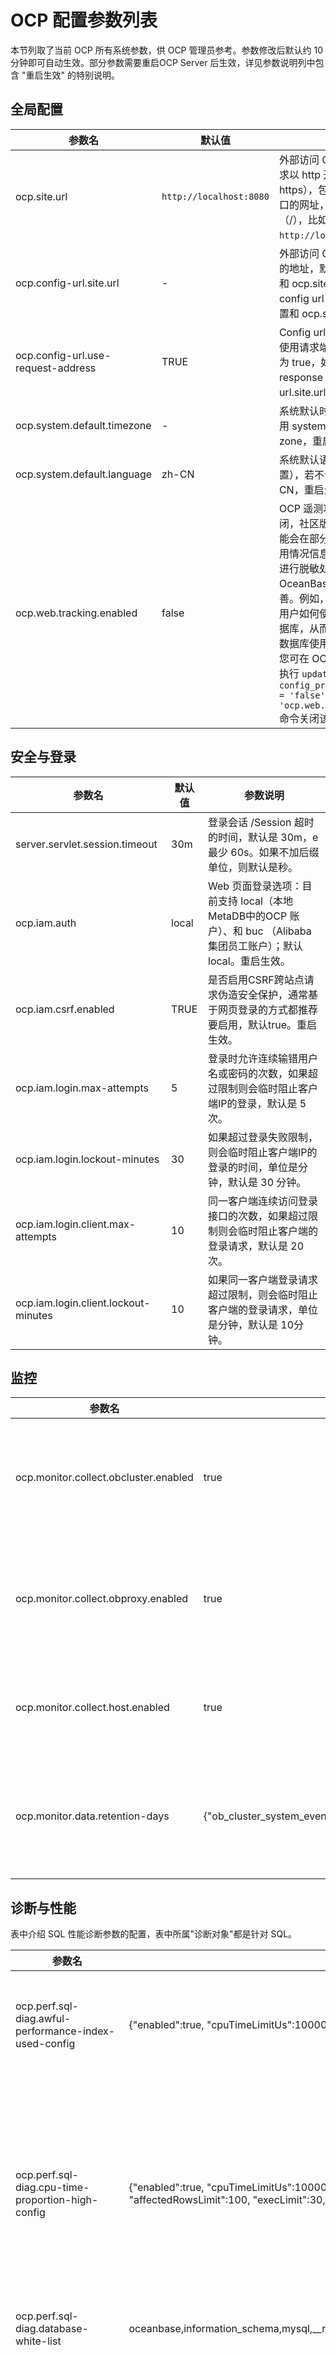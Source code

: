OCP 配置参数列表
===============================

本节列取了当前 OCP 所有系统参数，供 OCP 管理员参考。参数修改后默认约 10 分钟即可自动生效。部分参数需要重启OCP Server 后生效，详见参数说明列中包含 "重启生效" 的特别说明。

全局配置
-------------------------

|              **参数名**               |        **默认值**        |                                               **参数说明**                                                |
|------------------------------------|-----------------------|-------------------------------------------------------------------------------------------------------|
| ocp.site.url                       | `http://localhost:8080` | 外部访问 OCP 网站的地址: 要求以 http 开始（不支持https），包含VIP地址/域名/端口的网址，且结尾不含斜杠（/），比如 `http://localhost:8080`。         |
| ocp.config-url.site.url            |   -                    | 外部访问 OCP config url 服务的地址，默认为空，表示使用和 ocp.site.url 相同的值；如果 config url   服务单独部署，需配置和 ocp.site.url 不同的值。 |
| ocp.config-url.use-request-address | TRUE                  | Config url 服务的 response 使用请求端使用的地址，默认为 true，如设置为 false，response 中使用 ocp.config-url.site.url 配置的地址。    |
| ocp.system.default.timezone        |     -                  | 系统默认时区，若不设置则使用 system default time zone，重启生效。                                                         |
| ocp.system.default.language        | zh-CN                 | 系统默认语言（非前端语言设置），若不设置则使用 zh-CN，重启生效。                                                                   |
| ocp.web.tracking.enabled   | false  | OCP 遥测功能，企业版默认关闭，社区版默认开启。遥测功能会在部分场景下收集用户使用情况信息，并在对这些信息进行脱敏处理后分享给 OceanBase 用于产品体验改善。例如，通过这些信息了解用户如何使用 OceanBase 数据库，从而改善 OceanBase 数据库使用体验。<br>您可在 OCP MetaDB 数据库中执行 ```update config_properties set value = 'false' where `key` = 'ocp.web.tracking.enabled';``` 命令关闭该功能。  |

安全与登录
----------------------------

|               **参数名**                |                                                                                                                  **默认值**                                                                                                                  |                                                        **参数说明**                                                         |
|--------------------------------------|-------------------------------------------------------------------------------------------------------------------------------------------------------------------------------------------------------------------------------------------|-------------------------------------------------------------------------------------------------------------------------|
| server.servlet.session.timeout       | 30m                                                                                                                                                                                                                                       | 登录会话 /Session 超时的时间，默认是 30m，e最少 60s。如果不加后缀单位，则默认是秒。                                                                     |
| ocp.iam.auth                         | local                                                                                                                                                                                                                                     | Web 页面登录选项：目前支持 local（本地 MetaDB中的OCP 账户）、和 buc （Alibaba 集团员工账户）；默认local。重启生效。                                           |
| ocp.iam.csrf.enabled                 | TRUE                                                                                                                                                                                                                                      | 是否启用CSRF跨站点请求伪造安全保护，通常基于网页登录的方式都推荐要启用，默认true。重启生效。                                                                      |
| ocp.iam.login.max-attempts           | 5                                                                                                                                                                                                                                         | 登录时允许连续输错用户名或密码的次数，如果超过限制则会临时阻止客户端IP的登录，默认是 5 次。                                                                        |
| ocp.iam.login.lockout-minutes        | 30                                                                                                                                                                                                                                        | 如果超过登录失败限制，则会临时阻止客户端IP的登录的时间，单位是分钟，默认是 30 分钟。                                                                           |
| ocp.iam.login.client.max-attempts    | 10                                                                                                                                                                                                                                        | 同一客户端连续访问登录接口的次数，如果超过限制则会临时阻止客户端的登录请求，默认是 20 次。                                                                         |
| ocp.iam.login.client.lockout-minutes | 10                                                                                                                                                                                                                                        | 如果同一客户端登录请求超过限制，则会临时阻止客户端的登录请求，单位是分钟，默认是 10分钟。                                                                          |

监控
-------------------------

|                  参数名                  | 默认值  |                                                             参数说明                                                             |
|---------------------------------------|------|------------------------------------------------------------------------------------------------------------------------------|
| ocp.monitor.collect.obcluster.enabled | true | 是否开启 OceanBase 集群的监控采集，开启后将对所有 OceanBase 集群进行监控采集。 |
| ocp.monitor.collect.obproxy.enabled   | true | 是否开启 OBProxy 的监控采集，开启后将对所有 OBProxy 集群进行监控采集。       |
| ocp.monitor.collect.host.enabled      | true | 是否开启主机监控采集，开启后将对所有主机进行监控采集。       |
| ocp.monitor.data.retention-days       | {"ob_cluster_system_event":31,"ocp_metric_data_1":8,"ocp_metric_data_60":31,"metric_hour_data":1098,"metric_daily_data":1098} | 监控数据保存天数，key 是监控数据的表名，value 是保存的天数，修改后重启生效。       |

诊断与性能
-----------------------------

表中介绍 SQL 性能诊断参数的配置，表中所属"诊断对象"都是针对 SQL。

|                                 参数名                                 |                                                                                                                                          默认值                                                                                                                                           |                                                                                                                                                                                                                                                                                                                                                                                                                                                                                                                                                                                                                                                                                                                                                                                                                                                                                                                                 参数说明                                                                                                                                                                                                                                                                                                                                                                                                                                                                                                                                                                                                                                                                                                                                                                                                                                                                                                                                  |
|---------------------------------------------------------------------|----------------------------------------------------------------------------------------------------------------------------------------------------------------------------------------------------------------------------------------------------------------------------------------|-----------------------------------------------------------------------------------------------------------------------------------------------------------------------------------------------------------------------------------------------------------------------------------------------------------------------------------------------------------------------------------------------------------------------------------------------------------------------------------------------------------------------------------------------------------------------------------------------------------------------------------------------------------------------------------------------------------------------------------------------------------------------------------------------------------------------------------------------------------------------------------------------------------------------------------------------------------------------------------------------------------------------------------------------------------------------------------------------------------------------------------------------------------------------------------------------------------------------------------------------------------------------------------------------------------------------------------------------------------------------------------------------------------------------------------------------------------------------------------------------------------------------------------------------------------------------------------------------------------------------------------------------------------------------------------------------------------------------------------------------------------------------------------------------------------------------------------------------------------------------|
| ocp.perf.sql-diag.awful-performance-index-used-config               | {"enabled":true, "cpuTimeLimitUs":100000, "execPsLimit":5.0, "fullLogicalReadsLimit":10000}                                                                                                                                                                                            | 走索引性能依然差的诊断配置。 *enabled：是否打开该检测项。* execPsLimit：每秒执行次数。   *cpuTimeLimitUs：平均 CPU 时间（μs）。* fullLogicalReadsLimit：逻辑读次数。    诊断对象：平均 CPU 时间 \> cpuTimeLimitUs \&\& 实际逻辑读 \> fullLogicalReadsLimit \&\& 未进行全表扫描 \&\& 执行频率 \> $execPsLimit                                                                                                                                                                                                                                                                                                                                                                                                                                                                                                                                                                                                                                                                                                                                                                                                                                                                                                                                                                                                                                                                                                                                                                                                                                                                                                                                                                                                                                                     |
| ocp.perf.sql-diag.cpu-time-proportion-high-config                   | {"enabled":true, "cpuTimeLimitUs":10000, "execPsLimit":10.0, "maxCpuTimeLimitUs":30000, "affectedRowsLimit":100, "execLimit":30, "sqlCountLimit":20, "cpuTimePercentLimit":20}                                                                                                         | 执行占比较高诊断的配置。 *enabled：是否打开该检测项。* execPsLimit：执行频率（每秒执行次数）。   *cpuTimeLimitUs：平均 CPU 时间（μs）。* maxCpuTimeLimitUs：最大 CPU 时间。   *affectedRowsLimit：影响行数。* execLimit：执行次数。   *sqlCountLimit：SQL 数。* cpuTimePercentLimit：CPU 占比。    诊断对象：平均 CPU 时间 \> $cpuTimeLimitUs \|\| 影响行数 \> $affectedRowsLimit \|\| 最大 CPU 时间 \> $maxCpuTimeLimitUs \&\& 执行频率 \>= $execPsLimit 判断标准：诊断时间内，被诊断的 SQL 的 CPU 时间占租户 CPU 时间超过$cpuTimePercentLimit，且租户的 SQL 执行总次数大于 $execLimit，且租户执行的不同 SQL 数大于 $sqlCountLimit，则视为占比过高。                                                                                                                                                                                                                                                                                                                                                                                                                                                                                                                                                                                                                                                                                                                                                                                                                                                                                                                                                                                                            |
| ocp.perf.sql-diag.database-white-list                               | oceanbase,information_schema,mysql,__recyclebin,sys,__public                                                                                                                                                                                                                           | SQL 诊断时过滤掉的数据库名。                                                                                                                                                                                                                                                                                                                                                                                                                                                                                                                                                                                                                                                                                                                                                                                                                                                                                                                                                                                                                                                                                                                                                                                                                                                                                                                                                                                                                                                                                                                                                                                                                                                                                                                                                                                                                                                      |
| ocp.perf.sql-diag.execution-spike-config                            | {"enabled":true, "cpuTimeLimitUs":3000, "execPsLimit":5.0, "pointsLimit":5, "compareMin":20, "avgExecutionMultiply":{"0":6, "1":5, "5":4, "10":3, "50": 2.5, "100": 2, "500": 1.6}, "stdExecutionMultiply":{"0":80, "1":60 , "3": 30,"5":20, "10":15, "20":8, "30":6, "50":5, "80":4}} | 执行次数突刺诊断的配置。 *enabled：是否打开该检测项* execPsLimit：执行频率（每秒执行次数）。   *cpuTimeLimitUs：平均 CPU 时间（μs）。* pointsLimit：点数。   *compareMin：比较时间（min）。* avgExecutionMultiply：执行频率均值倍率。   *stdExecutionMultiply：执行频率标准差的倍率。    诊断对象：平均 CPU 时间 \>= $cpuTimeLimitUs \&\& 平均每秒执行次数 \>= $execPsLimit 。 判断标准： 1. 取前 $compareMin 时间内满足诊断对象条件的 SQL，统计这些 SQL 前 compareMin 时间内每分钟执行频率的均值 avg_exec_ps，以及前 $compareMin 时间内执行频率的标准差std_exec_ps 和 标准差与均值的百分比 range_percent，即统计如下信息：* 历史平均执行频率（avg_exec_ps）   *标准差（std_exec_ps）* range_percent（std_exec_ps / avg_exec_ps \* 100）。     2. 然后计算该 SQL 的平均每秒执行次数（exec_ps）。当 exec_ps 同时满足以下条件时则该 SQL 被认为是执行次数突刺。 *exec_ps\>=avg_exec_ps\*$multiple_value_1* exec_ps \>= avg_exec_ps + std_exec_ps \* $multiple_value_2    **说明**  *multiple_value_1，随 avg_exec_ps 变化情况，依赖配置项 avgExecutionMultiply。 当 avg_exec_ps\>500，multiple_value_1=1.6，以此类推：100-\>2, 50-\>2.5, 10-\>3, 5-\>4, 1-\>5。* multiple_value_2，range_percent变化情况，依赖配置项stdExecutionMultiply。当 range_percent\>80，multiple_value_2=4，以此类推：50-\>5, 30-\>6, 20-\>8, 10-\>15, 5-\>20, 3-\>30, 1-\>60, 0-\>80。       |
| ocp.perf.sql-diag.index-diagnoser-config                            | {"enabled":true,"schedulePeriodMin":5, "coreThreadSize":10, "maxThreadSize":50,"maxQueueSize":10000,"diagPeriodSec":300,"diagOffsetSec":60,"maxDiagPeriodSec":1800}                                                                                                                    | SQL 索引诊断配置参数，重启生效。 不建议用户自行配置。                                                                                                                                                                                                                                                                                                                                                                                                                                                                                                                                                                                                                                                                                                                                                                                                                                                                                                                                                                                                                                                                                                                                                                                                                                                                                                                                                                                                                                                                                                                                                                                                                                                                                                                                                                                                                         |
| ocp.perf.sql-diag.ineffective-hint-config                           | {"enabled":true, "execPsLimit":5.0, "cpuTimeLimitUs":20000}                                                                                                                                                                                                                            | Hint 未生效诊断的配置。 *enabled：是否打开该检测项。* execPsLimit：执行频率（每秒执行次数）。   * cpuTimeLimitUs：平均 CPU 时间（μs）。    诊断对象：CPU 时间 \>= $cpuTimeLimitUs \&\& 执行频率 \>= $execPsLimit 判断标准：解析诊断对象，满足"Hint 中指定的索引的与执行计划里的不一致。"则认为是 Hint 未生效。                                                                                                                                                                                                                                                                                                                                                                                                                                                                                                                                                                                                                                                                                                                                                                                                                                                                                                                                                                                                                                                                                                                                                                                                                                                                                                                                                                                                                                                                                            |
| ocp.perf.sql-diag.perf-diagnoser-config                             | {"enabled":true,"schedulePeriodMin":5, "coreThreadSize":10, "maxThreadSize":50,"maxQueueSize":10000,"diagPeriodSec":300,"diagOffsetSec":60,"maxDiagPeriodSec":1800}                                                                                                                    | SQL 性能诊断配置参数，重启生效。 不建议用户自行配置。                                                                                                                                                                                                                                                                                                                                                                                                                                                                                                                                                                                                                                                                                                                                                                                                                                                                                                                                                                                                                                                                                                                                                                                                                                                                                                                                                                                                                                                                                                                                                                                                                                                                                                                                                                                                                         |
| ocp.perf.sql-diag.performance-degradation-after-plan-changed-config | {"enabled":true, "compareMin":5, "cpuTimeMultiply":{"0":50, "1":30, "10":10, "100":8, "1000":6}}                                                                                                                                                                                       | 执行计划变化且性能下降诊断的配置。 *enabled：是否打开该检测项。* cpuTimeMultiply：CPU 倍率，若当前平均 CPU 时间大于 0 ms，则执行计划变化后的 CPU 时间应该下降 50 倍才算性能下降，若大于1ms 则为 30 倍，依此类推。   * compareMin：性能比较时间（min）。    判断条件：该 SQL 在 $compareMin 时间内平均 CPU 时间，在计划变化后增加的倍数大于此处设置的 CPU 倍率，则视为性能下降。                                                                                                                                                                                                                                                                                                                                                                                                                                                                                                                                                                                                                                                                                                                                                                                                                                                                                                                                                                                                                                                                                                                                                                                                                                                                                                                                                                                                                                                                                 |
| ocp.perf.sql-diag.performance-degradation-config                    | {"enabled":true, "cpuTimeLimitUs":10000, "execPsLimit":5.0, "maxCpuTimeLimitUs":30000, "affectedRowsLimit":100, "execLimit":5, "compareMin":20, "cpuTimeMultiply":{"0":50, "1":30, "10":10, "100":8, "1000":6}}                                                                        | 性能下降诊断的配置。 *enabled：是否打开该检测项。* execPsLimit：执行频率（每秒执行次数）。   *cpuTimeLimitUs：平均 CPU 时间（μs）。* maxCpuTimeLimitUs：最大 CPU 时间。   *affectedRowsLimit：影响行数。* execLimit：执行次数。   *compareMin：基线数据的来源时间（min），为检测时间的前 $compareMin 时间。* cpuTimeMultiply：CPU 倍率，若当前 CPU 时间大于 0 ms, 则执行计划变化后的 CPU 时间应该下降 50 倍才算性能下降，若大于1ms 则为 30 倍，依此类推。    诊断对象：诊断时间内满足下述条件的 SQL，平均 CPU 时间 \> $cpuTimeLimitUs \|\| 影响行数 \> $affectedRowsLimit \|\| 最大CPU 时间 \> $maxCpuTimeLimitUs \&\& 执行频率 \> $execPsLimit。 判断标准： 基线作为比较对象，需满足"基线执行次数 \> $execLimit"，否则不可作为比较对象。有了比较对象后，当检测的 SQL 同时满足下述条件则认为是性能比以前下降。 *当前平均 CPU 时间 \>= 基线 CPU 时间 \* $cpuTimeMultiply，cpuTimeMultiply 默认值为 6。* 当前执行频率 \>= 基线执行频率 \* 0.5                                                                                                                                                                                                                                                                                                                                                                                                                                                                                                                                                                                                                                                                                                                              |
| ocp.perf.sql-diag.query-timeout                                     | 30000000                                                                                                                                                                                                                                                                               | SQL 诊断查询时的超时时间（μs）。                                                                                                                                                                                                                                                                                                                                                                                                                                                                                                                                                                                                                                                                                                                                                                                                                                                                                                                                                                                                                                                                                                                                                                                                                                                                                                                                                                                                                                                                                                                                                                                                                                                                                                                                                                                                                                                   |
| ocp.perf.sql-diag.row-lock-contention-high-config                   | {"enabled":true, "execPsLimit":0, "cpuTimeLimitUs":1000, "elapsedTimeLimitUs":0}                                                                                                                                                                                                       | 热点行锁诊断的配置。 *enabled：是否打开该检测项。* execPsLimit：执行频率（每秒执行次数）。   *cpuTimeLimitUs：平均 CPU 时间（μs）。* elapsedTimeLimitUs：平均响应时间（μs）。    检测对象：检测时间段内满足下述条件的 SQL 。 执行频率 \> $execPsLimit \&\& 平均 CPU 时间 \> $cpuTimeLimitUs \&\& 平均响应时间 \> $elapsedTimeLimitUs **说明**  elapsedTimeLimitUs 不配置的话，则不作为过滤检测对象的条件。 判断标准： 检测对象中类型为"%select%for%update%"的即为造成热点行锁诊断的 SQL。                                                                                                                                                                                                                                                                                                                                                                                                                                                                                                                                                                                                                                                                                                                                                                                                                                                                                                                                                                                                                                                                                                                                                                                                                                                                     |
| ocp.perf.sql-diag.table-scan-index-not-exists-config                | {"enabled":true, "execPsLimit":1.0, "cpuTimeLimitUs":20000}                                                                                                                                                                                                                            | 全表扫描且无可用索引的诊断配置。 *enabled：是否打开该检测项。* execPsLimit：执行频率（每秒执行次数）。   *cpuTimeLimitUs：平均 CPU 时间（μs）。    诊断对象：v$sql_audit 中 table_scan \>0 的 SQL，即进行了全表扫描的 SQL。 判断标准：满足下述条件则认为是无索引。* 单表，该表无索引 。   * 多表，有的表没有索引。                                                                                                                                                                                                                                                                                                                                                                                                                                                                                                                                                                                                                                                                                                                                                                                                                                                                                                                                                                                                                                                                                                                                                                                                                                                                                                                                                                                                |
| ocp.perf.sql-diag.table-scan-index-not-used-config                  | {"enabled":true, "execPsLimit":1.0, "cpuTimeLimitUs":2000}                                                                                                                                                                                                                             | 全表扫描有索引未走的诊断配置。 *enabled：是否打开该检测项。* execPsLimit：执行频率（每秒执行次数）。   * cpuTimeLimitUs：平均 CPU 时间（μs）。    检测对象：检测时间段内满足下述条件的 SQL 。 执行频率 \> $execPsLimit \&\& 平均 CPU 时间 \> $cpuTimeLimitUs \&\& 进行了全变扫描 判断标准：有索引未走。                                                                                                                                                                                                                                                                                                                                                                                                                                                                                                                                                                                                                                                                                                                                                                                                                                                                                                                                                                                                                                                                                                                                                                                                                                                                                                                                                                                                                                                                                   |
| ocp.perf.sql.diag-plan-change-config                                | {"enabled":true,"schedulePeriodMin":5, "coreThreadSize":10, "maxThreadSize":50,"maxQueueSize":10000,"diagPeriodSec":300,"diagOffsetSec":300,"maxDiagPeriodSec":1800}                                                                                                                   | 诊断任务调度参数配置。 不建议用户自行配置。                                                                                                                                                                                                                                                                                                                                                                                                                                                                                                                                                                                                                                                                                                                                                                                                                                                                                                                                                                                                                                                                                                                                                                                                                                                                                                                                                                                                                                                                                                                                                                                                                                                                                                                                                                                                                                |
| ocp.perf.sql.max-query-range                                        | 24h                                                                                                                                                                                                                                                                                    | SQL 性能数据查询时的最大时间区间长度。默认值"24h"。 若 **TopSQL** 和 **SlowSQL** 界面配置的查询时间超过该值，则提交查询时会报错。                                                                                                                                                                                                                                                                                                                                                                                                                                                                                                                                                                                                                                                                                                                                                                                                                                                                                                                                                                                                                                                                                                                                                                                                                                                                                                                                                                                                                                                                                                                                                                                                                                                                                                                                                                    |
| ocp.perf.sql.plan-hist-level0-granularity                           | 30s                                                                                                                                                                                                                                                                                    | OCP 聚合第 0 级 SQL 的 Plan 性能数据的时间粒度。 OCP 默认 30s 采集并聚合一次 SQL 的 Plan 性能数据并存于固定表中，供 TopSQL 查询时使用。 通过调大该值可以降低 OCP 监控元数据存储空间的压力。                                                                                                                                                                                                                                                                                                                                                                                                                                                                                                                                                                                                                                                                                                                                                                                                                                                                                                                                                                                                                                                                                                                                                                                                                                                                                                                                                                                                                                                                                                                                                                                                                                                                                                              |
| ocp.perf.sql.plan-hist-level0-query-interval                        | 2h                                                                                                                                                                                                                                                                                     | 第 0 级 Plan 性能数据的最大查询时间区间。 超过该值，OCP 会去查看聚合时间粒度更大的数据表。                                                                                                                                                                                                                                                                                                                                                                                                                                                                                                                                                                                                                                                                                                                                                                                                                                                                                                                                                                                                                                                                                                                                                                                                                                                                                                                                                                                                                                                                                                                                                                                                                                                                                                                                                                                                  |
| ocp.perf.sql.plan-hist-level0-retention                             | 5d                                                                                                                                                                                                                                                                                     | 第 0 级 Plan 性能数据的分区保留时间。 性能数据的分区按天创建，系统默认只保留 5 天内的数据，超过 5 天的分区将会被删除。                                                                                                                                                                                                                                                                                                                                                                                                                                                                                                                                                                                                                                                                                                                                                                                                                                                                                                                                                                                                                                                                                                                                                                                                                                                                                                                                                                                                                                                                                                                                                                                                                                                                                                                                                                                   |
| ocp.perf.sql.prepare-partition-ahead                                | 8                                                                                                                                                                                                                                                                                      | 指定提前创建多少天的性能数据分区。要求传入以天为单位的时间。                                                                                                                                                                                                                                                                                                                                                                                                                                                                                                                                                                                                                                                                                                                                                                                                                                                                                                                                                                                                                                                                                                                                                                                                                                                                                                                                                                                                                                                                                                                                                                                                                                                                                                                                                                                                                                        |
| ocp.perf.sql.query-timeout                                          | 30000000                                                                                                                                                                                                                                                                               | SQL 性能数据查询时的超时时间（μs）。                                                                                                                                                                                                                                                                                                                                                                                                                                                                                                                                                                                                                                                                                                                                                                                                                                                                                                                                                                                                                                                                                                                                                                                                                                                                                                                                                                                                                                                                                                                                                                                                                                                                                                                                                                                                                                                 |
| ocp.perf.sql.sql-hist-level0-granularity                            | 30s                                                                                                                                                                                                                                                                                    | OCP 聚合第 0 级 SQL 性能数据的时间粒度。 **说明**  为提高 OCP 监控采集性能，OCP 将按不同的时间粒度采集并聚合 SQL 的性能数据以供 TopSQL 的诊断时查询。共分三级，不同级别的数据被采集来后会按天存储到对应级别表的分区中。分区的保留时间由固定参数配置。 同样的性能数据，时间粒度越大则消耗的存储空间越小。                                                                                                                                                                                                                                                                                                                                                                                                                                                                                                                                                                                                                                                                                                                                                                                                                                                                                                                                                                                                                                                                                                                                                                                                                                                                                                                                                                                                                                                                                                                                                                                                                                             |
| ocp.perf.sql.sql-hist-level0-query-interval                         | 2h                                                                                                                                                                                                                                                                                     | 第 0 级 SQL 性能数据的最大查询时间区间。 当用户在 **TopSQL** 界面中配置的查询时间区间超过该值时，系统将会从第 1 级 SQL 性能数据表中查询。                                                                                                                                                                                                                                                                                                                                                                                                                                                                                                                                                                                                                                                                                                                                                                                                                                                                                                                                                                                                                                                                                                                                                                                                                                                                                                                                                                                                                                                                                                                                                                                                                                                                                                                                                                   |
| ocp.perf.sql.sql-hist-level0-retention                              | 2d                                                                                                                                                                                                                                                                                     | 第 0 级 SQL 性能数据的分区保留时间。 对于按天创建用来存储第 0 级 SQL 性能数据的分区表，监控元数据库默认仅保留两天内创建的。                                                                                                                                                                                                                                                                                                                                                                                                                                                                                                                                                                                                                                                                                                                                                                                                                                                                                                                                                                                                                                                                                                                                                                                                                                                                                                                                                                                                                                                                                                                                                                                                                                                                                                                                                                                |
| ocp.perf.sql.sql-hist-level1-granularity                            | 2m                                                                                                                                                                                                                                                                                     | OCP 聚合第 1 级 SQL 性能数据的时间粒度。OCP 默认每 2 分钟聚合一次 SQL 性能数据并写入第 2 级 SQL 性能数据表中。                                                                                                                                                                                                                                                                                                                                                                                                                                                                                                                                                                                                                                                                                                                                                                                                                                                                                                                                                                                                                                                                                                                                                                                                                                                                                                                                                                                                                                                                                                                                                                                                                                                                                                                                                                                               |
| ocp.perf.sql.sql-hist-level1-query-interval                         | 12h                                                                                                                                                                                                                                                                                    | 第1级SQL性能数据的最大查询时间区间。 当用户在 **TOPSQL** 界面中配置的查询时间区间超过该值时，系统将会从第 2 级 SQL 性能数据表中查询。                                                                                                                                                                                                                                                                                                                                                                                                                                                                                                                                                                                                                                                                                                                                                                                                                                                                                                                                                                                                                                                                                                                                                                                                                                                                                                                                                                                                                                                                                                                                                                                                                                                                                                                                                                       |
| ocp.perf.sql.sql-hist-level1-retention                              | 8d                                                                                                                                                                                                                                                                                     | 第 1 级 SQL 性能数据的分区保留时间。                                                                                                                                                                                                                                                                                                                                                                                                                                                                                                                                                                                                                                                                                                                                                                                                                                                                                                                                                                                                                                                                                                                                                                                                                                                                                                                                                                                                                                                                                                                                                                                                                                                                                                                                                                                                                                                |
| ocp.perf.sql.sql-hist-level2-granularity                            | 10m                                                                                                                                                                                                                                                                                    | OCP 聚合第 2 级 SQL 性能数据的时间粒度。OCP 默认每 10 分钟聚合一次 SQL 性能数据并写入第 2 级 SQL 性能数据表中。                                                                                                                                                                                                                                                                                                                                                                                                                                                                                                                                                                                                                                                                                                                                                                                                                                                                                                                                                                                                                                                                                                                                                                                                                                                                                                                                                                                                                                                                                                                                                                                                                                                                                                                                                                                              |
| ocp.perf.sql.sql-hist-level2-query-interval                         | 48h                                                                                                                                                                                                                                                                                    | 第 2 级 SQL 性能数据的最大查询时间区间。 因无更高级别的的采集粒度，即使超过该值，OCP 仍会从第 2 级 SQL 性能数据表中查询。                                                                                                                                                                                                                                                                                                                                                                                                                                                                                                                                                                                                                                                                                                                                                                                                                                                                                                                                                                                                                                                                                                                                                                                                                                                                                                                                                                                                                                                                                                                                                                                                                                                                                                                                                                               |
| ocp.perf.sql.sql-hist-level2-retention                              | 15d                                                                                                                                                                                                                                                                                    | 第 2 级 SQL 性能数据的分区保留时间。                                                                                                                                                                                                                                                                                                                                                                                                                                                                                                                                                                                                                                                                                                                                                                                                                                                                                                                                                                                                                                                                                                                                                                                                                                                                                                                                                                                                                                                                                                                                                                                                                                                                                                                                                                                                                                                |
| ocp.perf.ash.max-analyse-range                                      | 60m                                                                                                                                                                                                                                                                                    | OceanBase ASH报告的最大分析范围。                                                                                                                                                                                                                                                                                                                                                                                                                                                                                                                                                                                                                                                                                                                                                                                                                                                                                                                                                                                                                                                                                                                                                                                                                                                                                                                                                                                                                                                                                                                                                                                                                                                                                                                                                                                                                                                |
| ocp.perf.ash.earliest-analyse-time                                  | 8                                                                                                                                                                                                                                                                                      | OceanBase ASH报告最早的分析时间。                                                                                                                                                                                                                                                                                                                                                                                                                                                                                                                                                                                                                                                                                                                                                                                                                                                                                                                                                                                                                                                                                                                                                                                                                                                                                                                                                                                                                                                                                                                                                                                                                                                                                                                                                                                                                                                |

告警
-------------------------

|                 **参数名**                 | **默认值** |                 **参数说明**                  |
|-----------------------------------------|---------|-------------------------------------------|
| ocp.alarm.send.enabled                  | true    | 告警发送功能开关，默认开启。                           |
| ocp.alarm.datasource.slow-sql-exclude-obclusters | sys#*    | 慢SQL告警数据源不生效的集群，如：*#cluster1,tenant2#cluster2                           |
| ocp.alarm.datasource.trans-stat-exclude-obclusters |     | 事务告警数据源不生效的集群，如：*#cluster1,tenant2#cluster2                           |
| ocp.alarm.detect.too-many-targets-alarm-threshold |  20   | 同一告警规则检测到告警实例的个数，当超过该个数时，合并为同一条告警。                          |
| ocp.alarm.notification.expired-days |  90   | 告警的归档天数，超过归档天数告警消息将归档到历史库，告警事件会被删除。                          |
| ocp.alarm.host.property |  svr_ip   | 主机告警展示的信息，配置为svr_ip展示IP，配置为host_name展示主机名。                          |

备份恢复
---------------------------

|                        **参数名**                      |   **默认值**  |                                 **参数说明**                                  |
|--------------------------------------------------------|---------------|---------------------------------------------------------------------------|
| ocp.backup.alarm.backup-data-retention-days            | 7             | 备份数据保留的最近天数。                                                              |
| ocp.backup.alarm.backup-liboblog-expire-days           | 7             | 备份 liboblog 保留的最近天数。                                                      |
| ocp.backup.storage.collect.task.timeout                | 10800000      | 备份恢复容量采集每个目录任务的采集超时时间。                                                  |
| ocp.backup.storage.collect.command.timeout             | 3600000       | 备份恢复容量采集每个采集指令的超时时间(一个目录采集任务多次下发采集指令)。                                                     |
| ocp.backup.storage.collect.period.minutes              | 180           | 备份恢复容量采集周期（分钟）。                                                    |
| ocp.backup.storage.collect.schedule.enabled            | true          | 备份恢复容量定时采集开关，默认打开。true代表打开，false代表关闭。                                                    |
| ocp.backup.storage.collect.max.retry.times             | 2             | 备份恢复容量采集每个采集任务重试的次数限制。                                                    |
| ocp.backup.storage.collect.host.task.concurrency       | 8             | 备份恢复容量采集每台主机的任务并发数限制。                                                    |
| ocp.backup.storage.collect.obtain-idle-host-interval-seconds    | 60   | 备份恢复容量采集获取空闲主机的时间间隔，单位秒。                                                    |
| ocp.backup.storage.collect.obtain-idle-host-times      | 60            | 备份恢复容量采集获取空闲主机的最大重试次数。                                                    |
| ocp.backup.restore-time-pre-check.enabled              | true          | 发起恢复前是否检查恢复时间在可恢复时间区间内，默认开启。                                                    |
| ocp.backup.oss.support.cname                           | true          | 备份恢复OSS访问是否支持cname，默认开启。                                                    |
| ocp.backup.backup-command.timeout                      | 300           | 备份命令超时时间，单位秒。                                                    |

日志分析
-----------------------------------------

|               **参数名**                | **默认值** |                  **参数说明**                  |
|--------------------------------------|---------|--------------------------------------------|
| ocp.log.regex.observer               | %s/log/*     | observer日志的表达式。                   |
| ocp.log.regex.obproxy                | /home/admin/logs/obproxy/log/*    | obproxy日志的表达式。 |
| ocp.log.regex.host                   | /var/log/message*      | host日志的表达式。                   |
| ocp.analyze.enabled                  | false     | 是否开启数据中台。                   |
| ocp.analyze.ob.trace.enabled         | false     | 是否开启抓取 trace 数据。                   |
| ocp.analyze.ob.log.enabled           | false     | 是否开启抓取 ob log 数据。                   |
| ocp.analyze.es.client.addresses      |           | 数据中台 ES client 角色地址列表，用 , 分割。                   |
| ocp.analyze.es.client.username       |           | 数据中台 ES 连接认证用户名，可选。                   |
| ocp.analyze.es.client.password       |           | 数据中台 ES 连接认证密码，可选。                   |
| ocp.analyze.es.index.keep.days       | 7         | 数据中台 ES 索引保留天数。                   |
| ocp.analyze.es.index.shards          | 12        | 数据中台 ES 索引分片数。                   |
| ocp.analyze.es.index.replicas        | 1         | 数据中台 ES 索引副本数。                   |
| ocp.ob.slowsql.threshold             |           | 供ob-agent采集OceanBase集群的慢查询时间阈值，单位微秒。                   |

巡检
----------------------------

|               **参数名**                | **默认值** |                  **参数说明**                  |
|--------------------------------------|---------|--------------------------------------------|
| ocp.inspection.scrips.sequence-availability.threshold-percentage     | 0.8      | 巡检时序列可用性评判的百分比阈值。                   |
| ocp.monitor.exporter.check-active-period-seconds | 60     | 检查正常状态exporter的间隔（秒）。 |
| ocp.monitor.exporter.check-inactive-period-seconds      | 50      | 检查不正常状态exporter的间隔（秒）。                   |

OceanBase 连接管理
-------------------------------------

|                   **参数名**                    | **默认值** |                   **参数说明**                    |
|----------------------------------------------|---------|-----------------------------------------------|
| obsdk.print.sql                              | true    | OB连接管理中 sql 打印开关，默认开启。                        |
| obsdk.slow.query.threshold.millis            | 1000    | OB连接管理中慢查询日志阈值，单位毫秒，默认值 1000 毫秒。              |
| obsdk.operation.global.timeout.millis        | 300000  | OB连接管理中运维命令全局超时时间，单位毫秒，取值范围10000\~7200000，默认值 300000。             |

主机
-------------------------

|                    **参数名**                     | **默认值** |                              **参数说明**                               |
|------------------------------------------------|---------|---------------------------------------------------------------------|
| ocp.host.remote-command.default-timeout-millis | 30000   | 主机远程命令默认超时（毫秒）。                                                     |
| ocp.host.ssh-ping.max-delay-millis             | 3000    | ocp server 通过 ssh 执行whoami的时间间隔（请求收发的时间差，单位毫秒），如果大于该阈值，则会影响添加主机等操作。 |
| ocp.host.check.clock-diff.enable               | false   | 是否检查 ocp server 与被管理主机的时钟差。                 |
| ocp.host.check.clock-diff.max-diff             | 50      | ocp server 与被管理主机的最大时钟偏移（单位毫秒），如果大于该阈值，则会影响主机管理和监控。                 |
| ocp.host.check.unavailable-time-threshold      | 60000   | OCP Agent 最大离线时长（单位毫秒），离线超过此时长则发送主机不可用告警。                 |

OCP-Agent
-----------------------------------------

|        **参数名**        |                        **默认值**                        |       **参数说明**        |
|-----------------------|-------------------------------------------------------|-----------------------|
| ocp.agent.home.path.prefix     | /home/admin              | OCP Agent 自定义安装路径。 |
| ocp.agent.manager.http.port    | 62888                    | OCP-Agent 服务端口，运维使用。 |
| ocp.agent.monitor.http.port    | 62889                    | OCP-Agent 服务端口，监控使用。 |
| ocp.agent.auth.metric-auth-enabled    | true              | 是否开启OCP Agent 的监控API鉴权。 |
| monagent.log.level             | info                     | 设置ocp_monagent程序的日志级别，默认为info。 |
| mgragent.log.level             | info                     | 设置ocp_mgragent程序的日志级别，默认为info。 |

文件管理
-------------------------

|                **参数名**                 |                           **默认值**                            |            **参数说明**             |
|----------------------------------------|--------------------------------------------------------------|---------------------------------|
| ocp.file.local.dir                     | #{systemProperties\['user.home'\].concat('/data/files')}     | OCP 文件模块 文件本地路径。                |
| ocp.file.file-server.bucket.type       | LOCAL                                                        | 默认文件服务器类型，如：LOCAL, OSS等；默认值 LOCAL。   |

流控管理
-------------------------

|                     **参数名**                     | **默认值** |            **参数说明**            |
|-------------------------------------------------|---------|--------------------------------|
| ocp.iam.rate-limit.enabled                      | true    | 全局流控开关，支持动态启停。                 |
| ocp.iam.rate-limit.internal-api.connect.timeout | 1000    | 流控内部接口调用时，连接的超时时间，（单位：毫秒）重启生效。 |
| ocp.iam.rate-limit.internal-api.read.timeout    | 1000    | 流控内部接口调用时，读取的超时时间，（单位：毫秒）重启生效。 |
| ocp.iam.rate-limit.task.schedule.period         | 3       | 流控主备角色管理任务的调度周期，（单位：秒）重启生效。    |
| ocp.iam.rate-limit.on-user.enabled              | true    | 流控是否对用户限流，支持动态启停。              |
| ocp.iam.rate-limit.on-ip.enabled                | false   | 流控是否对IP地址限流，支持动态启停。              |

系统日志
-------------------------

|             **参数名**             |            **默认值**            |                                                    **参数说明**                                                    |
|---------------------------------|-------------------------------|----------------------------------------------------------------------------------------------------------------|
| logging.file.name               | ${user.home}/logs/ocp/ocp.log | 日志文件的完整名字（绝对路径+文件名字），可以用 Linux/macOS 系统环境变量如${HOME} 或者 java 系统变量${user.home}；默认是${user.home}/logs/ocp/ocp.log。 |
| logging.file.max-history        | 100                           | 当配置了 logging.file.name 后，设置最多保留的归档日志文件的天数。                                                                          |
| logging.file.max-size           | 100MB                         | 当配置了 logging.file.name 后，通过本配置指定日志文件大小，如 30MB、1GB 等；默认是 100MB。                                                      |
| logging.file.total-size-cap     | 10GB                          | 当配置了logging.file.name后，通过本配置指定日志文件总大小，如1GB等；默认是10GB。                                                      |
| logging.level.org.hibernate.SQL | INFO                          | 设置 spring sql 框架的日志级别，默认为 INFO。                                                                                |
| logging.level.web               | INFO                          | 设置 spring web 框架的日志级别，默认为 INFO。                                                                                |
| logging.level.com.alipay.ocp    | INFO                          | 设置 ocp 程序的日志级别，默认为 INFO。                                                                                       |
| logging.level.com.oceanbase.ocp | INFO                          | 设置 ocp 程序的日志级别，默认为 INFO。                                                                                       |
